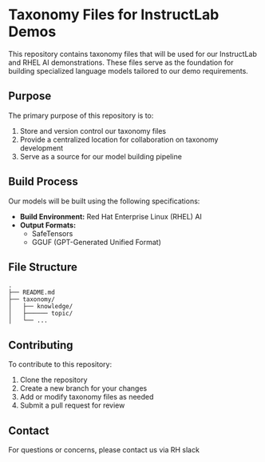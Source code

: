 # Taxonomy Files for InstructLab Demos

This repository contains taxonomy files that will be used for our InstructLab and RHEL AI demonstrations. These files serve as the foundation for building specialized language models tailored to our demo requirements.

## Purpose

The primary purpose of this repository is to:

1. Store and version control our taxonomy files
2. Provide a centralized location for collaboration on taxonomy development
3. Serve as a source for our model building pipeline

## Build Process

Our models will be built using the following specifications:

- **Build Environment:** Red Hat Enterprise Linux (RHEL) AI
- **Output Formats:**
  - SafeTensors
  - GGUF (GPT-Generated Unified Format)

## File Structure

```
.
├── README.md
├── taxonomy/
│   ├── knowledge/
│   ├────── topic/
│   └── ...

```

## Contributing

To contribute to this repository:

1. Clone the repository
2. Create a new branch for your changes
3. Add or modify taxonomy files as needed
4. Submit a pull request for review


## Contact

For questions or concerns, please contact us via RH slack
